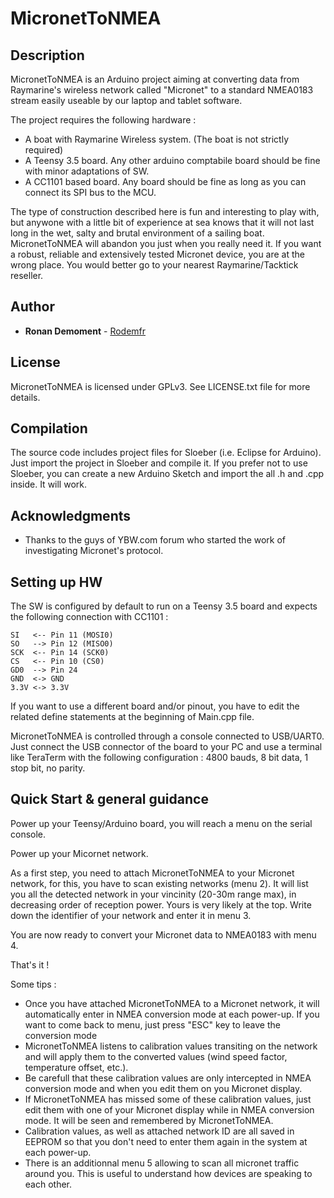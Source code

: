 # MicronetToNMEA

## Description

MicronetToNMEA is an Arduino project aiming at converting data from Raymarine's wireless network called "Micronet" to a standard NMEA0183 stream easily useable
by our laptop and tablet software.

The project requires the following hardware :
- A boat with Raymarine Wireless system. (The boat is not strictly required)
- A Teensy 3.5 board. Any other arduino comptabile board should be fine with minor adaptations of SW.
- A CC1101 based board. Any board should be fine as long as you can connect its SPI bus to the MCU.

The type of construction described here is fun and interesting to play with, but anywone with a little bit
of experience at sea knows that it will not last long in the wet, salty and brutal environment of a sailing boat.
MicronetToNMEA will abandon you just when you really need it.
If you want a robust, reliable and extensively tested Micronet device, you are at the wrong place. You would
better go to your nearest Raymarine/Tacktick reseller. 

## Author

* **Ronan Demoment** - [Rodemfr](https://github.com/Rodemfr)

## License

MicronetToNMEA is licensed under GPLv3. See LICENSE.txt file for more details.

## Compilation

The source code includes project files for Sloeber (i.e. Eclipse for Arduino). Just import the project in Sloeber and compile it.
If you prefer not to use Sloeber, you can create a new Arduino Sketch and import the all .h and .cpp inside. It will work.

## Acknowledgments

* Thanks to the guys of YBW.com forum who started the work of investigating Micronet's protocol.

## Setting up HW

The SW is configured by default to run on a Teensy 3.5 board and expects the following connection with CC1101 :

```
SI   <-- Pin 11 (MOSI0)
SO   --> Pin 12 (MISO0)
SCK  <-- Pin 14 (SCK0)
CS   <-- Pin 10 (CS0)
GD0  --> Pin 24
GND  <-> GND
3.3V <-> 3.3V
```

If you want to use a different board and/or pinout, you have to edit the related define statements at the beginning of Main.cpp file.

MicronetToNMEA is controlled through a console connected to USB/UART0. Just connect the USB connector of the board to your PC and
use a terminal like TeraTerm with the following configuration : 4800 bauds, 8 bit data, 1 stop bit, no parity.

## Quick Start & general guidance

Power up your Teensy/Arduino board, you will reach a menu on the serial console.

Power up your Micornet network.

As a first step, you need to attach MicronetToNMEA to your Micronet network, for this, you have to scan existing networks (menu 2). It will list
you all the detected network in your vincinity (20-30m range max), in decreasing order of reception power. Yours is very likely at the top.
Write down the identifier of your network and enter it in menu 3.
 
You are now ready to convert your Micronet data to NMEA0183 with menu 4.

That's it !

Some tips :

- Once you have attached MicronetToNMEA to a Micronet network, it will automatically enter in NMEA conversion mode at each power-up. If you want to come back to menu, just press "ESC" key to leave the conversion mode
- MicronetToNMEA listens to calibration values transiting on the network and will apply them to the converted values (wind speed factor, temperature offset, etc.).
- Be carefull that these calibration values are only intercepted in NMEA conversion mode and when you edit them on you Micronet display.
- If MicronetToNMEA has missed some of these calibration values, just edit them with one of your Micronet display while in NMEA conversion mode. It will be seen and remembered by MicronetToNMEA.
- Calibration values, as well as attached network ID are all saved in EEPROM so that you don't need to enter them again in the system at each power-up.
- There is an additionnal menu 5 allowing to scan all micronet traffic around you. This is useful to understand how devices are speaking to each other.
  